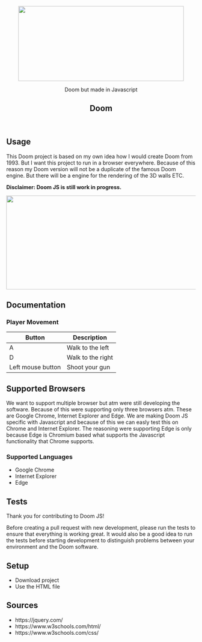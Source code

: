  <p align="center"><img src="https://i.imgur.com/9kK2ASm.png" width="440" height="200"> </p>
 <p align="center"> Doom but made in Javascript</p>
 <h2 align="center"> Doom </h2>
 <br>
 <h2> Usage</h2>

<p>This Doom project is based on my own idea how I would create Doom from 1993. But I want this project to run in a browser everywhere. Because of this reason my Doom version will not be a duplicate of the famous Doom engine. But there will be a engine for the rendering of the 3D walls ETC.</p>

<p><b> Disclaimer: Doom JS is still work in progress.</b></p>
<p align="center"><img src="https://media3.giphy.com/media/50ednPSwblwgZjYa48/giphy.gif" width="540" height="250"> </p>

<h2> Documentation</h2>
<h3> Player Movement </h3>
<table>
<thead>
<tr>
<th>Button</th>
<th>Description</th>
</tr>
</thead>
<tbody>
<tr>
<td>A</td>
<td>Walk to the left</td>
</tr>
<tr>
<td>D</td>
<td>Walk to the right</td>
</tr>
<tr>
<td>Left mouse button</td>
<td>Shoot your gun</td>
</tr>
 
</tbody>
</table>

<h2> Supported Browsers</h2>
 <p>We want to support multiple browser but atm were still developing the software. Because of this were supporting only three browsers atm. These are Google Chrome, Internet Explorer and Edge. We are making Doom JS specific with Javascript and because of this we can easly test this on Chrome and Internet Explorer. The reasoning were supporting Edge is only because Edge is Chromium based what supports the Javascript functionality that Chrome supports.</p>
  <h3> Supported Languages</h3>
  <ul>
   <li>Google Chrome</li>
   <li>Internet Explorer</li>
   <li>Edge</li></ul>
<h2> Tests</h2>
<p>Thank you for contributing to Doom JS!

Before creating a pull request with new development, please run the tests to ensure that everything is working great. It would also be a good idea to run the tests before starting development to distinguish problems between your environment and the Doom software. </p>

<h2> Setup</h2>
<ul>
  <li>Download project</li>
  <li>Use the HTML file</li>
</ul>
<h2> Sources</h2>
<ul>
  <li>https://jquery.com/</li>
  <li>https://www.w3schools.com/html/</li>
  <li>https://www.w3schools.com/css/</li>
</ul>
